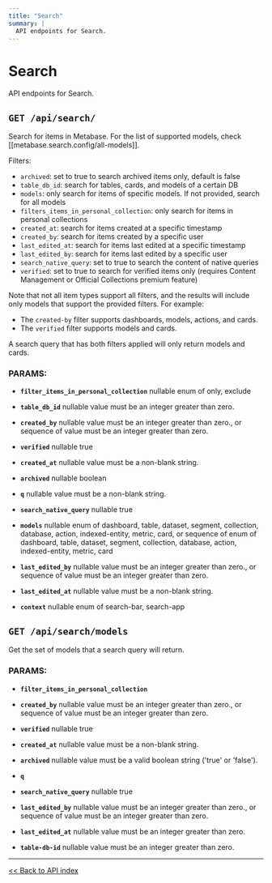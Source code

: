```yaml
---
title: "Search"
summary: |
  API endpoints for Search.
---
```


# Search

API endpoints for Search.

## `GET /api/search/`

Search for items in Metabase.
  For the list of supported models, check [[metabase.search.config/all-models]].

  Filters:
  - `archived`: set to true to search archived items only, default is false
  - `table_db_id`: search for tables, cards, and models of a certain DB
  - `models`: only search for items of specific models. If not provided, search for all models
  - `filters_items_in_personal_collection`: only search for items in personal collections
  - `created_at`: search for items created at a specific timestamp
  - `created_by`: search for items created by a specific user
  - `last_edited_at`: search for items last edited at a specific timestamp
  - `last_edited_by`: search for items last edited by a specific user
  - `search_native_query`: set to true to search the content of native queries
  - `verified`: set to true to search for verified items only (requires Content Management or Official Collections premium feature)

  Note that not all item types support all filters, and the results will include only models that support the provided filters. For example:
  - The `created-by` filter supports dashboards, models, actions, and cards.
  - The `verified` filter supports models and cards.

  A search query that has both filters applied will only return models and cards.

### PARAMS:

*  **`filter_items_in_personal_collection`** nullable enum of only, exclude

*  **`table_db_id`** nullable value must be an integer greater than zero.

*  **`created_by`** nullable value must be an integer greater than zero., or sequence of value must be an integer greater than zero.

*  **`verified`** nullable true

*  **`created_at`** nullable value must be a non-blank string.

*  **`archived`** nullable boolean

*  **`q`** nullable value must be a non-blank string.

*  **`search_native_query`** nullable true

*  **`models`** nullable enum of dashboard, table, dataset, segment, collection, database, action, indexed-entity, metric, card, or sequence of enum of dashboard, table, dataset, segment, collection, database, action, indexed-entity, metric, card

*  **`last_edited_by`** nullable value must be an integer greater than zero., or sequence of value must be an integer greater than zero.

*  **`last_edited_at`** nullable value must be a non-blank string.

*  **`context`** nullable enum of search-bar, search-app

## `GET /api/search/models`

Get the set of models that a search query will return.

### PARAMS:

*  **`filter_items_in_personal_collection`** 

*  **`created_by`** nullable value must be an integer greater than zero., or sequence of value must be an integer greater than zero.

*  **`verified`** nullable true

*  **`created_at`** nullable value must be a non-blank string.

*  **`archived`** nullable value must be a valid boolean string ('true' or 'false').

*  **`q`** 

*  **`search_native_query`** nullable true

*  **`last_edited_by`** nullable value must be an integer greater than zero., or sequence of value must be an integer greater than zero.

*  **`last_edited_at`** nullable value must be an integer greater than zero.

*  **`table-db-id`** nullable value must be an integer greater than zero.

---

[<< Back to API index](../api-documentation.md)